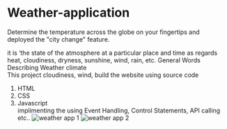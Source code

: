 # Weather-application
Determine the temperature across the globe on your fingertips and deployed the "city change" feature.

it is ‘the state of the atmosphere at a particular place and time as regards heat, cloudiness, dryness, sunshine, wind, rain, etc. General Words Describing Weather climate <br>
This project cloudiness, wind, build the website using source code 
1. HTML <br>
2. CSS <br>
3. Javascript  <br>
implimenting the using Event Handling, Control Statements, API calling etc..
![weather app 1](https://user-images.githubusercontent.com/98338459/188869314-b88bba38-76d5-4fbf-b4ad-a321146fd740.jpg)
![weather app 2](https://user-images.githubusercontent.com/98338459/188869325-620de46f-8df2-4a85-b14d-673263e2cfb7.jpg)
